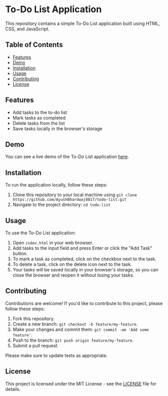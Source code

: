 # To-Do List Application

This repository contains a simple To-Do List application built using HTML, CSS, and JavaScript.

## Table of Contents

- [Features](#features)
- [Demo](#demo)
- [Installation](#installation)
- [Usage](#usage)
- [Contributing](#contributing)
- [License](#license)

## Features

- Add tasks to the to-do list
- Mark tasks as completed
- Delete tasks from the list
- Save tasks locally in the browser's storage

## Demo

You can see a live demo of the To-Do List application [here](https://ayushbhardwaj0817.github.io/to-do-list/).

## Installation

To run the application locally, follow these steps:

1. Clone this repository to your local machine using `git clone https://github.com/AyushBhardwaj0817/todo-list.git`
2. Navigate to the project directory: `cd todo-list`

## Usage

To use the To-Do List application:

1. Open `index.html` in your web browser.
2. Add tasks to the input field and press Enter or click the "Add Task" button.
3. To mark a task as completed, click on the checkbox next to the task.
4. To delete a task, click on the delete icon next to the task.
5. Your tasks will be saved locally in your browser's storage, so you can close the browser and reopen it without losing your tasks.

## Contributing

Contributions are welcome! If you'd like to contribute to this project, please follow these steps:

1. Fork this repository.
2. Create a new branch: `git checkout -b feature/my-feature`.
3. Make your changes and commit them: `git commit -am 'Add some feature'`.
4. Push to the branch: `git push origin feature/my-feature`.
5. Submit a pull request.

Please make sure to update tests as appropriate.

## License

This project is licensed under the MIT License - see the [LICENSE](LICENSE) file for details.
